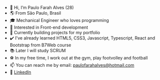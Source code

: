 - 👋 Hi, I’m Paulo Farah Alves (28)
- 🌎 From São Paulo, Brasil
- 🎓 Mechanical Engineer who loves programming
- 👀 Interested in Front-end development
- 🌱 Currently building projects for my portfolio
- ✔️ I've already learned HTML5, CSS3, Javascript, Typescript, React and Bootstrap from B7Web course
- 📚 Later I will study SCRUM
- ⚽ In my free time, I work out at the gym, play footvolley and football
- 📫 You can reach me by email: paulofarahalves@hotmail.com
- 💼 [LinkedIn](https://www.linkedin.com/in/paulofarahalves/)
